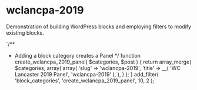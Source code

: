 # wclancpa-2019
Demonstration of building WordPress blocks and employing filters to modify existing blocks.


`/**
 * Adding a block category creates a Panel
 */
function create_wclancpa_2019_panel( $categories, $post ) {
	return array_merge(
		$categories,
		array(
			array(
				'slug'  => 'wclancpa-2019',
				'title' => __( 'WC Lancaster 2019 Panel', 'wclancpa-2019' ),
			),
		)
	);
}
add_filter( 'block_categories', 'create_wclancpa_2019_panel', 10, 2 );`

